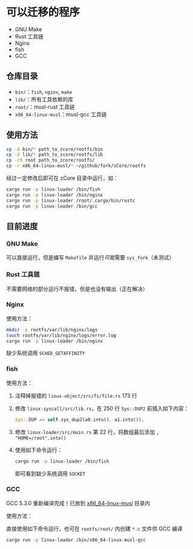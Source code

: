 # 可以迁移的程序

* GNU Make
* Rust 工具链
* Nginx
* fish
* GCC

## 仓库目录

* `bin/`：`fish`, `nginx`, `make`
* `lib/`：所有工具依赖的库
* `root/`：musl-rust 工具链
* `x86_64-linux-musl`：musl-gcc 工具链

## 使用方法

```bash
cp -d bin/* path_to_zcore/rootfs/bin
cp -d lib/* path_to_zcore/rootfs/lib
cp -rd root path_to_zcore/rootfs/
cp -r x86_64-linux-musl/* ~/github/fork/zCore/rootfs
```

经过一定修改后即可在 zCore 目录中运行，如：

```bash
cargo run -p linux-loader /bin/fish
cargo run -p linux-loader /bin/nginx
cargo run -p linux-loader /root/.cargo/bin/rustc
cargo run -p linux-loader /bin/gcc
```

## 目前进度

### GNU Make

可以直接运行，但是编写 `Makefile` 并运行*可能*需要 `sys_fork`（未测试）

### Rust 工具链

不需要网络的部分运行不报错，但是也没有输出（正在解决）

### Nginx

使用方法：

```bash
mkdir -p rootfs/var/lib/nginx/logs
touch rootfs/var/lib/nginx/logs/error.log
cargo run -p linux-loader /bin/nginx
```

缺少系统调用 `SCHED_GETAFFINITY`

### fish

使用方法：

1. 注释掉报错的 `linux-object/src/fs/file.rs` 173 行

2. 修改 `linux-syscall/src/lib.rs`，在 250 行 `Sys::DUP2` 前插入如下内容：

   ```rust
   Sys::DUP => self.sys_dup2(a0.into(), a1.into()),
   ```

3. 修改 `linux-loader/src/main.rs` 第 22 行，将数组最后添加 `, "HOME=/root".into()`

4. 使用如下命令运行：

   ```bash
   cargo run -p linux-loader /bin/fish
   ```

   即可看到缺少系统调用 `SOCKET`

### GCC

GCC 5.3.0 重新编译完成！已放到 [x86_64-linux-musl](x86_64-linux-musl) 目录内

使用方法：

直接使用如下命令运行，也可在 `rootfs/root/` 内创建 `*.c` 文件供 GCC 编译

```bash
cargo run -p linux-loader /bin/x86_64-linux-musl-gcc
```
